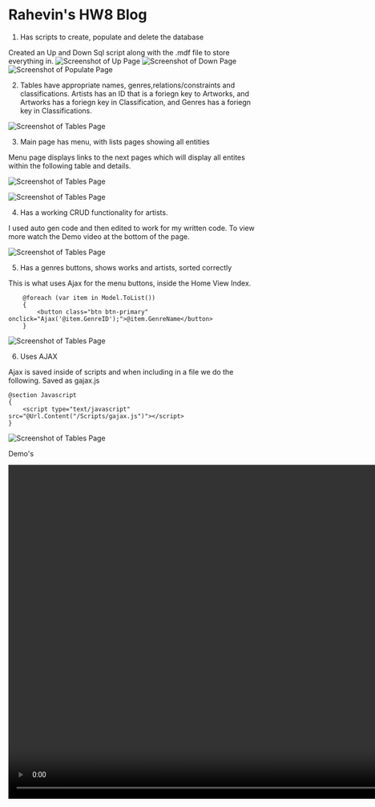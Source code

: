 # Rahevin's HW8 Blog

1) Has scripts to create, populate and delete the database

Created an Up and Down Sql script along with the .mdf file to store everything in. 
![Screenshot of Up Page](Up.PNG)
![Screenshot of Down Page](Down.PNG)
![Screenshot of Populate Page](Poplute.PNG)

2) Tables have appropriate names, genres,relations/constraints and classifications. 
Artists has an ID that is a foriegn key to Artworks, and Artworks has a foriegn key in Classification, and Genres has a foriegn key in Classifications. 

![Screenshot of Tables Page](Tables.PNG)

3) Main page has menu, with lists pages showing all entities

Menu page displays links to the next pages which will display all entites within the following table and details.

![Screenshot of Tables Page](Menu.PNG)

![Screenshot of Tables Page](Menu.PNG)

4) Has a working CRUD functionality for artists.

I used auto gen code and then edited to work for my written code. To view more watch the Demo video at the bottom of the page.

![Screenshot of Tables Page](CRUDmenu.PNG)

5) Has a genres buttons, shows works and artists, sorted correctly

This is what uses Ajax for the menu buttons, inside the Home View Index. 
```
    @foreach (var item in Model.ToList())
    {
        <button class="btn btn-primary" onclick="Ajax('@item.GenreID');">@item.GenreName</button>
    }
```

![Screenshot of Tables Page](MenuSur.PNG)

6) Uses AJAX

Ajax is saved inside of scripts and when including in a file we do the following. Saved as gajax.js

```
@section Javascript
{
    <script type="text/javascript" src="@Url.Content("/Scripts/gajax.js")"></script>
}
```

![Screenshot of Tables Page](AJAX.PNG)

Demo's

<video width="1000" height="666" controls="controls">
  <source src="Demo.mp4" type="video/mp4" />
</video>